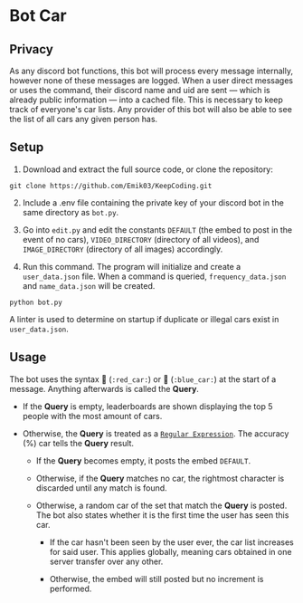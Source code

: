 # Bot Car

## Privacy

As any discord bot functions, this bot will process every message internally, however none of these messages are logged. When a user direct messages or uses the command, their discord name and uid are sent — which is already public information — into a cached file. This is necessary to keep track of everyone's car lists. Any provider of this bot will also be able to see the list of all cars any given person has.

## Setup

1. Download and extract the full source code, or clone the repository:

```
git clone https://github.com/Emik03/KeepCoding.git
```

2. Include a .env file containing the private key of your discord bot in the same directory as `bot.py`.

3. Go into `edit.py` and edit the constants `DEFAULT` (the embed to post in the event of no cars), `VIDEO_DIRECTORY` (directory of all videos), and `IMAGE_DIRECTORY` (directory of all images) accordingly.

4. Run this command. The program will initialize and create a `user_data.json` file. When a command is queried, `frequency_data.json` and `name_data.json` will be created.

```
python bot.py
```

A linter is used to determine on startup if duplicate or illegal cars exist in `user_data.json`.

## Usage

The bot uses the syntax 🚗 (`:red_car:`) or 🚙 (`:blue_car:`) at the start of a message. Anything afterwards is called the **Query**.

- If the **Query** is empty, leaderboards are shown displaying the top 5 people with the most amount of cars.

- Otherwise, the **Query** is treated as a [`Regular Expression`](https://docs.python.org/3/library/re.html). The accuracy (%) car tells the **Query** result.

  - If the **Query** becomes empty, it posts the embed `DEFAULT`.

  - Otherwise, if the **Query** matches no car, the rightmost character is discarded until any match is found.

  - Otherwise, a random car of the set that match the **Query** is posted. The bot also states whether it is the first time the user has seen this car.

    - If the car hasn't been seen by the user ever, the car list increases for said user. This applies globally, meaning cars obtained in one server transfer over any other.

    - Otherwise, the embed will still posted but no increment is performed.